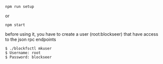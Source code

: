 ```
npm run setup
```
or
```
npm start
```


before using it, you have to create a user (root:blockseer) that have access to the json rpc endpoints

```
$ ./blockfsctl mkuser
$ Username: root
$ Password: blockseer
```
